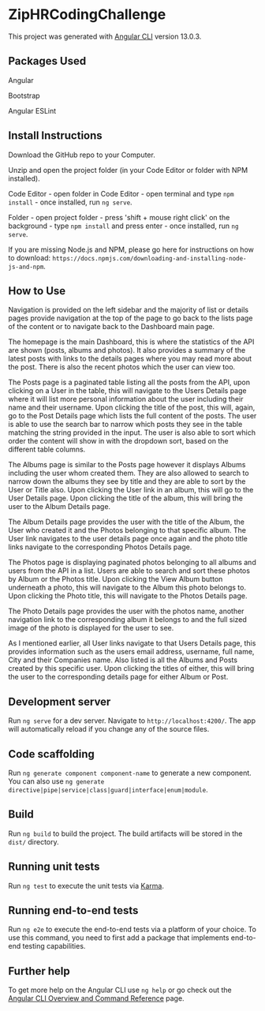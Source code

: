 # ZipHRCodingChallenge

This project was generated with [Angular CLI](https://github.com/angular/angular-cli) version 13.0.3.

## Packages Used

Angular

Bootstrap

Angular ESLint

## Install Instructions

Download the GitHub repo to your Computer.

Unzip and open the project folder (in your Code Editor or folder with NPM installed).

Code Editor - open folder in Code Editor - open terminal and type `npm install` - once installed, run `ng serve`.

Folder - open project folder - press 'shift + mouse right click' on the background - type `npm install` and press enter - once installed, run `ng serve`.

If you are missing Node.js and NPM, please go here for instructions on how to download: `https://docs.npmjs.com/downloading-and-installing-node-js-and-npm`.

## How to Use

Navigation is provided on the left sidebar and the majority of list or details pages provide navigation at the top of the page to go back to the lists page of the content or to navigate back to the Dashboard main page.

The homepage is the main Dashboard, this is where the statistics of the API are shown (posts, albums and photos). It also provides a summary of the latest posts with links to
the details pages where you may read more about the post. There is also the recent photos which the user can view too.

The Posts page is a paginated table listing all the posts from the API, upon clicking on a User in the table, this will navigate to the Users Details page where it will list
more personal information about the user including their name and their username. Upon clicking the title of the post, this will, again, go to the Post Details page which lists
the full content of the posts. The user is able to use the search bar to narrow which posts they see in the table matching the string provided in the input. The user is also able
to sort which order the content will show in with the dropdown sort, based on the different table columns.

The Albums page is similar to the Posts page however it displays Albums including the user whom created them. They are also allowed to search to narrow down the albums they see
by title and they are able to sort by the User or Title also. Upon clicking the User link in an album, this will go to the User Details page. Upon clicking the title of the album,
this will bring the user to the Album Details page.

The Album Details page provides the user with the title of the Album, the User who created it and the Photos belonging to that specific album. The User link navigates to the
user details page once again and the photo title links navigate to the corresponding Photos Details page.

The Photos page is displaying paginated photos belonging to all albums and users from the API in a list. Users are able to search and sort these photos by Album or the Photos title.
Upon clicking the View Album button underneath a photo, this will navigate to the Album this photo belongs to. Upon clicking the Photo title, this will navigate to the Photos Details
page.

The Photo Details page provides the user with the photos name, another navigation link to the corresponding album it belongs to and the full sized image of the photo is displayed for
the user to see.

As I mentioned earlier, all User links navigate to that Users Details page, this provides information such as the users email address, username, full name, City and their Companies name.
Also listed is all the Albums and Posts created by this specific user. Upon clicking the titles of either, this will bring the user to the corresponding details page for either Album or Post.

## Development server

Run `ng serve` for a dev server. Navigate to `http://localhost:4200/`. The app will automatically reload if you change any of the source files.

## Code scaffolding

Run `ng generate component component-name` to generate a new component. You can also use `ng generate directive|pipe|service|class|guard|interface|enum|module`.

## Build

Run `ng build` to build the project. The build artifacts will be stored in the `dist/` directory.

## Running unit tests

Run `ng test` to execute the unit tests via [Karma](https://karma-runner.github.io).

## Running end-to-end tests

Run `ng e2e` to execute the end-to-end tests via a platform of your choice. To use this command, you need to first add a package that implements end-to-end testing capabilities.

## Further help

To get more help on the Angular CLI use `ng help` or go check out the [Angular CLI Overview and Command Reference](https://angular.io/cli) page.
